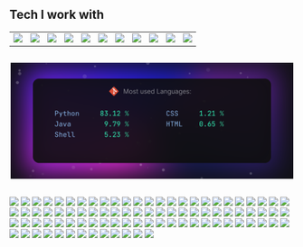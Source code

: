## Tech I work with      
<table>
  <tr>
    <td><a href="https://archlinux.org"><img src="https://cdn.jsdelivr.net/gh/devicons/devicon@latest/icons/archlinux/archlinux-original.svg" width="70"/></a></td>
    <td><a href="https://kernel.org"><img src="https://cdn.jsdelivr.net/gh/devicons/devicon@latest/icons/linux/linux-original.svg" width="70"/></a></td>
    <td><a href="https://www.gnu.org/software/bash/"><img src="https://cdn.jsdelivr.net/gh/devicons/devicon@latest/icons/bash/bash-original.svg" width="70"/></a></td>
    <td><a href="https://python.org"><img src="https://cdn.jsdelivr.net/gh/devicons/devicon@latest/icons/python/python-original.svg" width="70"/></a></td>
    <td><a href="https://www.jetbrains.com/pycharm/"><img src="https://cdn.jsdelivr.net/gh/devicons/devicon@latest/icons/pycharm/pycharm-original.svg" width="70"/></a></td>
    <td><a href="https://www.java.com"><img src="https://cdn.jsdelivr.net/gh/devicons/devicon@latest/icons/java/java-original.svg" width="70"/></a></td>
    <td><a href="https://aws.amazon.com"><img src="https://cdn.jsdelivr.net/gh/devicons/devicon@latest/icons/amazonwebservices/amazonwebservices-original-wordmark.svg" width="70"/></a></td>
    <td><a href="https://www.docker.com"><img src="https://cdn.jsdelivr.net/gh/devicons/devicon@latest/icons/docker/docker-plain.svg" width="70"/></a></td>
    <td><a href="https://streamlit.io"><img src="https://cdn.jsdelivr.net/gh/devicons/devicon@latest/icons/streamlit/streamlit-original.svg" width="70"/></a></td>
    <td><a href="https://pandas.pydata.org"><img src="https://cdn.jsdelivr.net/gh/devicons/devicon@latest/icons/pandas/pandas-original.svg" width="70"/></a></td>
    <td><a href="https://scikit-learn.org"><img src="https://cdn.jsdelivr.net/gh/devicons/devicon@latest/icons/scikitlearn/scikitlearn-original.svg" width="70"/></a></td>
  </tr>
</table>

##

<p align="center"><img src="https://github.com/AlexBraguta/AlexBraguta/blob/main/languages.png" width="500"></p>

## 

<img src="https://img.shields.io/badge/Algorand-000000.svg?style=for-the-badge&logo=Algorand&logoColor=white" height="30"> <img src="https://img.shields.io/badge/Amazon%20EC2-FF9900.svg?style=for-the-badge&logo=Amazon-EC2&logoColor=white" height="30"> <img src="https://img.shields.io/badge/Amazon%20Web%20Services-232F3E.svg?style=for-the-badge&logo=Amazon-Web-Services&logoColor=white" height="30"> <img src="https://img.shields.io/badge/Anaconda-44A833.svg?style=for-the-badge&logo=Anaconda&logoColor=white" height="30"> <img src="https://img.shields.io/badge/Android-3DDC84.svg?style=for-the-badge&logo=Android&logoColor=white" height="30"> <img src="https://img.shields.io/badge/Anthropic-191919.svg?style=for-the-badge&logo=Anthropic&logoColor=white" height="30"> <img src="https://img.shields.io/badge/Apache%20Maven-C71A36.svg?style=for-the-badge&logo=Apache-Maven&logoColor=white" height="30"> <img src="https://img.shields.io/badge/Apple-000000.svg?style=for-the-badge&logo=Apple&logoColor=white" height="30"> <img src="https://img.shields.io/badge/Arch%20Linux-1793D1.svg?style=for-the-badge&logo=Arch-Linux&logoColor=white" height="30"> <img src="https://img.shields.io/badge/Bitcoin-F7931A.svg?style=for-the-badge&logo=Bitcoin&logoColor=white" height="30"> <img src="https://img.shields.io/badge/Binance-F0B90B.svg?style=for-the-badge&logo=Binance&logoColor=black" height="30"> <img src="https://img.shields.io/badge/BitTorrent-050505.svg?style=for-the-badge&logo=BitTorrent&logoColor=white" height="30"> <img src="https://img.shields.io/badge/Blockchain.com-121D33.svg?style=for-the-badge&logo=blockchaindotcom&logoColor=white" height="30"> <img src="https://img.shields.io/badge/Bluesky-0285FF.svg?style=for-the-badge&logo=Bluesky&logoColor=white" height="30"> <img src="https://img.shields.io/badge/Bose-000000.svg?style=for-the-badge&logo=Bose&logoColor=white" height="30"> <img src="https://img.shields.io/badge/Cardano-0133AD.svg?style=for-the-badge&logo=Cardano&logoColor=white" height="30"> <img src="https://img.shields.io/badge/Claude-D97757.svg?style=for-the-badge&logo=Claude&logoColor=white" height="30"> <img src="https://img.shields.io/badge/Corsair-000000.svg?style=for-the-badge&logo=Corsair&logoColor=white" height="30"> <img src="https://img.shields.io/badge/Coursera-0056D2.svg?style=for-the-badge&logo=Coursera&logoColor=white" height="30"> <img src="https://img.shields.io/badge/CSS3-1572B6.svg?style=for-the-badge&logo=CSS3&logoColor=white" height="30"> <img src="https://img.shields.io/badge/DaVinci%20Resolve-233A51.svg?style=for-the-badge&logo=DaVinci-Resolve&logoColor=white" height="30"> <img src="https://img.shields.io/badge/Discord-5865F2.svg?style=for-the-badge&logo=Discord&logoColor=white" height="30"> <img src="https://img.shields.io/badge/Docker-2496ED.svg?style=for-the-badge&logo=Docker&logoColor=white" height="30"> <img src="https://img.shields.io/badge/Dolby-000000.svg?style=for-the-badge&logo=Dolby&logoColor=white" height="30"> <img src="https://img.shields.io/badge/Ethereum-3C3C3D.svg?style=for-the-badge&logo=Ethereum&logoColor=white" height="30"> <img src="https://img.shields.io/badge/Fedora-51A2DA.svg?style=for-the-badge&logo=Fedora&logoColor=white" height="30"> <img src="https://img.shields.io/badge/Firefox-FF7139.svg?style=for-the-badge&logo=Firefox&logoColor=white" height="30"> <img src="https://img.shields.io/badge/foobar2000-000000.svg?style=for-the-badge&logo=foobar2000&logoColor=white" height="30"> <img src="https://img.shields.io/badge/Git-F05032.svg?style=for-the-badge&logo=Git&logoColor=white" height="30"> <img src="https://img.shields.io/badge/GitHub-181717.svg?style=for-the-badge&logo=GitHub&logoColor=white" height="30"> <img src="https://img.shields.io/badge/GNU%20Bash-4EAA25.svg?style=for-the-badge&logo=GNU-Bash&logoColor=white" height="30"> <img src="https://img.shields.io/badge/Goodreads-372213.svg?style=for-the-badge&logo=Goodreads&logoColor=white" height="30"> <img src="https://img.shields.io/badge/Homebrew-FBB040.svg?style=for-the-badge&logo=Homebrew&logoColor=black" height="30"> <img src="https://img.shields.io/badge/Hostinger-673DE6.svg?style=for-the-badge&logo=Hostinger&logoColor=white" height="30"> <img src="https://img.shields.io/badge/HTML5-E34F26.svg?style=for-the-badge&logo=HTML5&logoColor=white" height="30"> <img src="https://img.shields.io/badge/Hyprland-58E1FF.svg?style=for-the-badge&logo=Hyprland&logoColor=black" height="30"> <img src="https://img.shields.io/badge/IMDb-F5C518.svg?style=for-the-badge&logo=IMDb&logoColor=black" height="30"> <img src="https://img.shields.io/badge/IntelliJ%20IDEA-000000.svg?style=for-the-badge&logo=IntelliJ-IDEA&logoColor=white" height="30"> <img src="https://img.shields.io/badge/JetBrains-000000.svg?style=for-the-badge&logo=JetBrains&logoColor=white" height="30"> <img src="https://img.shields.io/badge/Jupyter-F37626.svg?style=for-the-badge&logo=Jupyter&logoColor=white" height="30"> <img src="https://img.shields.io/badge/LG-A50034.svg?style=for-the-badge&logo=LG&logoColor=white" height="30"> <img src="https://img.shields.io/badge/LibreOffice-18A303.svg?style=for-the-badge&logo=LibreOffice&logoColor=white" height="30"> <img src="https://img.shields.io/badge/Linux-FCC624.svg?style=for-the-badge&logo=Linux&logoColor=black" height="30"> <img src="https://img.shields.io/badge/Litecoin-A6A9AA.svg?style=for-the-badge&logo=Litecoin&logoColor=white" height="30"> <img src="https://img.shields.io/badge/macOS-000000.svg?style=for-the-badge&logo=macOS&logoColor=white" height="30"> <img src="https://img.shields.io/badge/Markdown-000000.svg?style=for-the-badge&logo=Markdown&logoColor=white" height="30"> <img src="https://img.shields.io/badge/Namecheap-DE3723.svg?style=for-the-badge&logo=Namecheap&logoColor=white" height="30"> <img src="https://img.shields.io/badge/Neovim-57A143.svg?style=for-the-badge&logo=Neovim&logoColor=white" height="30"> <img src="https://img.shields.io/badge/Notion-000000.svg?style=for-the-badge&logo=Notion&logoColor=white" height="30"> <img src="https://img.shields.io/badge/NumPy-013243.svg?style=for-the-badge&logo=NumPy&logoColor=white" height="30"> <img src="https://img.shields.io/badge/Obsidian-7C3AED.svg?style=for-the-badge&logo=Obsidian&logoColor=white" height="30"> <img src="https://img.shields.io/badge/pandas-150458.svg?style=for-the-badge&logo=pandas&logoColor=white" height="30"> <img src="https://img.shields.io/badge/Pine%20Script-00B453.svg?style=for-the-badge&logo=Pine-Script&logoColor=white" height="30"> <img src="https://img.shields.io/badge/PlayStation-0070D1.svg?style=for-the-badge&logo=PlayStation&logoColor=white" height="30"> <img src="https://img.shields.io/badge/PrestaShop-DF0067.svg?style=for-the-badge&logo=PrestaShop&logoColor=white" height="30"> <img src="https://img.shields.io/badge/PyCharm-000000.svg?style=for-the-badge&logo=PyCharm&logoColor=white" height="30"> <img src="https://img.shields.io/badge/Pytest-0A9EDC.svg?style=for-the-badge&logo=Pytest&logoColor=white" height="30"> <img src="https://img.shields.io/badge/Python-3776AB.svg?style=for-the-badge&logo=Python&logoColor=white" height="30"> <img src="https://img.shields.io/badge/PyTorch-EE4C2C.svg?style=for-the-badge&logo=PyTorch&logoColor=white" height="30"> <img src="https://img.shields.io/badge/Raycast-FF6363.svg?style=for-the-badge&logo=Raycast&logoColor=white" height="30"> <img src="https://img.shields.io/badge/Republic%20of%20Gamers-FF0029.svg?style=for-the-badge&logo=Republic-of-Gamers&logoColor=white" height="30"> <img src="https://img.shields.io/badge/Revolut-191C1F.svg?style=for-the-badge&logo=Revolut&logoColor=white" height="30"> <img src="https://img.shields.io/badge/Samsung-1428A0.svg?style=for-the-badge&logo=Samsung&logoColor=white" height="30"> <img src="https://img.shields.io/badge/scikitlearn-F7931E.svg?style=for-the-badge&logo=scikit-learn&logoColor=white" height="30">
<img src="https://img.shields.io/badge/Selenium-43B02A.svg?style=for-the-badge&logo=Selenium&logoColor=white" height="30"> <img src="https://img.shields.io/badge/Signal-3B45FD.svg?style=for-the-badge&logo=Signal&logoColor=white" height="30"> <img src="https://img.shields.io/badge/%C5%A0KODA-0E3A2F.svg?style=for-the-badge&logo=%C5%A0KODA&logoColor=white" height="30">
<img src="https://img.shields.io/badge/Slack-4A154B.svg?style=for-the-badge&logo=Slack&logoColor=white" height="30"> <img src="https://img.shields.io/badge/Solana-9945FF.svg?style=for-the-badge&logo=Solana&logoColor=white" height="30"> <img src="https://img.shields.io/badge/Steam-000000.svg?style=for-the-badge&logo=Steam&logoColor=white" height="30"> <img src="https://img.shields.io/badge/Stellar-7D00FF.svg?style=for-the-badge&logo=Stellar&logoColor=white" height="30"> <img src="https://img.shields.io/badge/Streamlit-FF4B4B.svg?style=for-the-badge&logo=Streamlit&logoColor=white" height="30">
<img src="https://img.shields.io/badge/Stremio-685CEE.svg?style=for-the-badge&logo=Stremio&logoColor=white" height="30"> <img src="https://img.shields.io/badge/Sublime%20Text-FF9800.svg?style=for-the-badge&logo=Sublime-Text&logoColor=white" height="30"> <img src="https://img.shields.io/badge/Sui-4DA2FF.svg?style=for-the-badge&logo=Sui&logoColor=white" height="30"> <img src="https://img.shields.io/badge/Telegram-26A5E4.svg?style=for-the-badge&logo=Telegram&logoColor=white" height="30"> <img src="https://img.shields.io/badge/Tether-50AF95.svg?style=for-the-badge&logo=Tether&logoColor=white" height="30">
<img src="https://img.shields.io/badge/Todoist-E44332.svg?style=for-the-badge&logo=Todoist&logoColor=white" height="30"> <img src="https://img.shields.io/badge/TradingView-131622.svg?style=for-the-badge&logo=TradingView&logoColor=white" height="30"> <img src="https://img.shields.io/badge/Twitch-9146FF.svg?style=for-the-badge&logo=Twitch&logoColor=white" height="30"> <img src="https://img.shields.io/badge/Ubuntu-E95420.svg?style=for-the-badge&logo=Ubuntu&logoColor=white" height="30"> <img src="https://img.shields.io/badge/Udemy-A435F0.svg?style=for-the-badge&logo=Udemy&logoColor=white" height="30">
<img src="https://img.shields.io/badge/Warp-01A4FF.svg?style=for-the-badge&logo=Warp&logoColor=white" height="30"> <img src="https://img.shields.io/badge/Wayland-FFBC00.svg?style=for-the-badge&logo=Wayland&logoColor=black" height="30"> <img src="https://img.shields.io/badge/Waze-33CCFF.svg?style=for-the-badge&logo=Waze&logoColor=white" height="30"> <img src="https://img.shields.io/badge/Wine-800000.svg?style=for-the-badge&logo=Wine&logoColor=white" height="30"> <img src="https://img.shields.io/badge/Wise-9FE870.svg?style=for-the-badge&logo=Wise&logoColor=black" height="30"> <img src="https://img.shields.io/badge/Zapier-FF4F00.svg?style=for-the-badge&logo=Zapier&logoColor=white" height="30">



<!-- Add more icons similarly -->

<!--
**AlexBraguta/AlexBraguta** is a ✨ _special_ ✨ repository because its `README.md` (this file) appears on your GitHub profile.

Here are some ideas to get you started:

- 🔭 I’m currently working on ...
- 🌱 I’m currently learning ...
- 👯 I’m looking to collaborate on ...
- 🤔 I’m looking for help with ...
- 💬 Ask me about ...
- 📫 How to reach me: ...
- 😄 Pronouns: ...
- ⚡ Fun fact: ...
-->
